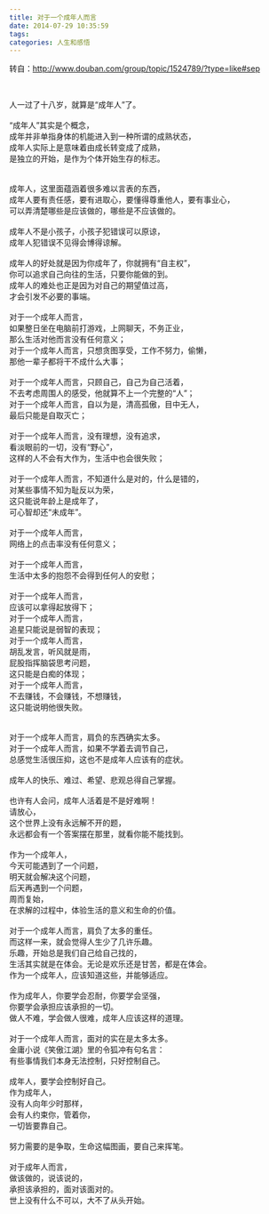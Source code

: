 ```yaml
---
title: 对于一个成年人而言
date: 2014-07-29 10:35:59
tags: 
categories: 人生和感悟
---
```


<!--more-->


<div class="articalContent   " id="sina_keyword_ad_area2">
<p>转自：<a target="_blank" href="http://www.douban.com/group/topic/1524789/?type=like#sep" target="_blank">http://www.douban.com/group/topic/1524789/?type=like#sep</a></p>
<p>&nbsp;<wbr></p>
<p><span>人一过了十八岁，就算是“成年人”了。<span><span style="font-family:Helvetica">&nbsp;<wbr></span></span></span><br>
<br>
<span>“成年人”其实是个概念，<span><span style="font-family:Helvetica">&nbsp;<wbr></span></span></span><br>
<span>成年并非单指身体的机能进入到一种所谓的成熟状态，<span><span style="font-family:Helvetica">&nbsp;<wbr></span></span></span><br>
<span>成年人实际上是意味着由成长转变成了成熟，<span><span style="font-family:Helvetica">&nbsp;<wbr></span></span></span><br>
<span>是独立的开始，是作为个体开始生存的标志。<span><span style="font-family:Helvetica">&nbsp;<wbr></span></span></span><br>
<br>
<br>
<span>成年人，这里面蕴涵着很多难以言表的东西，<span><span style="font-family:Helvetica">&nbsp;<wbr></span></span></span><br>
<span>成年人要有责任感，要有进取心，要懂得尊重他人，要有事业心，<span><span style="font-family:Helvetica">&nbsp;<wbr></span></span></span><br>
<span>可以弄清楚哪些是应该做的，哪些是不应该做的。<span><span style="font-family:Helvetica">&nbsp;<wbr></span></span></span><br>
<br>
<span>成年人不是小孩子，小孩子犯错误可以原谅，<span><span style="font-family:Helvetica">&nbsp;<wbr></span></span></span><br>
<span>成年人犯错误不见得会博得谅解。<span><span style="font-family:Helvetica">&nbsp;<wbr></span></span></span><br>
<br>
<span>成年人的好处就是因为你成年了，你就拥有“自主权”，<span><span style="font-family:Helvetica">&nbsp;<wbr></span></span></span><br>
<span>你可以追求自己向往的生活，只要你能做的到。<span><span style="font-family:Helvetica">&nbsp;<wbr></span></span></span><br>
<span>成年人的难处也正是因为对自己的期望&#20540;过高，<span><span style="font-family:Helvetica">&nbsp;<wbr></span></span></span><br>
<span>才会引发不必要的事端。<span><span style="font-family:Helvetica">&nbsp;<wbr></span></span></span><br>
<br>
<span>对于一个成年人而言，<span><span style="font-family:Helvetica">&nbsp;<wbr></span></span></span><br>
<span>如果整日坐在电脑前打游戏，上网聊天，不务正业，<span><span style="font-family:Helvetica">&nbsp;<wbr></span></span></span><br>
<span>那么生活对他而言没有任何意义；<span><span style="font-family:Helvetica">&nbsp;<wbr></span></span></span><br>
<span>对于一个成年人而言，只想贪图享受，工作不努力，偷懒，<span><span style="font-family:Helvetica">&nbsp;<wbr></span></span></span><br>
<span>那他一辈子都将干不成什么大事；<span><span style="font-family:Helvetica">&nbsp;<wbr></span></span></span><br>
<br>
<span>对于一个成年人而言，只顾自己，自己为自己活着，<span><span style="font-family:Helvetica">&nbsp;<wbr></span></span></span><br>
<span>不去考虑周围人的感受，他就算不上一个完整的“人”；<span><span style="font-family:Helvetica">&nbsp;<wbr></span></span></span><br>
<span>对于一个成年人而言，自以为是，清高孤傲，目中无人，<span><span style="font-family:Helvetica">&nbsp;<wbr></span></span></span><br>
<span>最后只能是自取灭亡；<span><span style="font-family:Helvetica">&nbsp;<wbr></span></span></span><br>
<br>
<span>对于一个成年人而言，没有理想，没有追求，<span><span style="font-family:Helvetica">&nbsp;<wbr></span></span></span><br>
<span>看淡&#30524;前的一切，没有“野心”，<span><span style="font-family:Helvetica">&nbsp;<wbr></span></span></span><br>
<span>这样的人不会有大作为，生活中也会很失败；<span><span style="font-family:Helvetica">&nbsp;<wbr></span></span></span><br>
<br>
<span>对于一个成年人而言，不知道什么是对的，什么是错的，<span><span style="font-family:Helvetica">&nbsp;<wbr></span></span></span><br>
<span>对某些事情不知为耻反以为荣，<span><span style="font-family:Helvetica">&nbsp;<wbr></span></span></span><br>
<span>这只能说年龄上是成年了，<span><span style="font-family:Helvetica">&nbsp;<wbr></span></span></span><br>
<span>可心智却还“未成年”。<span><span style="font-family:Helvetica">&nbsp;<wbr></span></span></span><br>
<br>
<span>对于一个成年人而言，<span><span style="font-family:Helvetica">&nbsp;<wbr></span></span></span><br>
<span>网络上的点击率没有任何意义；<span><span style="font-family:Helvetica">&nbsp;<wbr></span></span></span><br>
<br>
<span>对于一个成年人而言，<span><span style="font-family:Helvetica">&nbsp;<wbr></span></span></span><br>
<span>生活中太多的抱怨不会得到任何人的安慰；<span><span style="font-family:Helvetica">&nbsp;<wbr></span></span></span><br>
<br>
<span>对于一个成年人而言，<span><span style="font-family:Helvetica">&nbsp;<wbr></span></span></span><br>
<span>应该可以拿得起放得下；<span><span style="font-family:Helvetica">&nbsp;<wbr></span></span></span><br>
<span>对于一个成年人而言，<span><span style="font-family:Helvetica">&nbsp;<wbr></span></span></span><br>
<span>追星只能说是弱智的表现；<span><span style="font-family:Helvetica">&nbsp;<wbr></span></span></span><br>
<span>对于一个成年人而言，<span><span style="font-family:Helvetica">&nbsp;<wbr></span></span></span><br>
<span>胡乱发言，听风就是雨，<span><span style="font-family:Helvetica">&nbsp;<wbr></span></span></span><br>
<span>屁股指挥脑袋思考问题，<span><span style="font-family:Helvetica">&nbsp;<wbr></span></span></span><br>
<span>这只能是白痴的体现；<span><span style="font-family:Helvetica">&nbsp;<wbr></span></span></span><br>
<span>对于一个成年人而言，<span><span style="font-family:Helvetica">&nbsp;<wbr></span></span></span><br>
<span>不去赚钱，不会赚钱，不想赚钱，<span><span style="font-family:Helvetica">&nbsp;<wbr></span></span></span><br>
<span>这只能说明他很失败。<span><span style="font-family:Helvetica">&nbsp;<wbr></span></span></span><br>
<br>
<br>
<span>对于一个成年人而言，肩负的东西确实太多。<span><span style="font-family:Helvetica">&nbsp;<wbr></span></span></span><br>
<span>对于一个成年人而言，如果不学着去调节自己，<span><span style="font-family:Helvetica">&nbsp;<wbr></span></span></span><br>
<span>总感觉生活很压抑，这也不是成年人应该有的症状。<span><span style="font-family:Helvetica">&nbsp;<wbr></span></span></span><br>
<br>
<span>成年人的快乐、难过、希望、悲观总得自己掌握。<span><span style="font-family:Helvetica">&nbsp;<wbr></span></span></span><br>
<br>
<span>也许有人会问，成年人活着是不是好难啊！<span><span style="font-family:Helvetica">&nbsp;<wbr></span></span></span><br>
<span>请放心，<span><span style="font-family:Helvetica">&nbsp;<wbr></span></span></span><br>
<span>这个世界上没有永远解不开的题，<span><span style="font-family:Helvetica">&nbsp;<wbr></span></span></span><br>
<span>永远都会有一个答案摆在那里，就看你能不能找到。<span><span style="font-family:Helvetica">&nbsp;<wbr></span></span></span><br>
<br>
<span>作为一个成年人，<span><span style="font-family:Helvetica">&nbsp;<wbr></span></span></span><br>
<span>今天可能遇到了一个问题，<span><span style="font-family:Helvetica">&nbsp;<wbr></span></span></span><br>
<span>明天就会解决这个问题，<span><span style="font-family:Helvetica">&nbsp;<wbr></span></span></span><br>
<span>后天再遇到一个问题，<span><span style="font-family:Helvetica">&nbsp;<wbr></span></span></span><br>
<span>周而复始，<span><span style="font-family:Helvetica">&nbsp;<wbr></span></span></span><br>
<span>在求解的过程中，体验生活的意义和生命的价&#20540;。<span><span style="font-family:Helvetica">&nbsp;<wbr></span></span></span><br>
<br>
<span>对于一个成年人而言，肩负了太多的重任。<span><span style="font-family:Helvetica">&nbsp;<wbr></span></span></span><br>
<span>而这样一来，就会觉得人生少了几许乐趣。<span><span style="font-family:Helvetica">&nbsp;<wbr></span></span></span><br>
<span>乐趣，开始总是我们自己给自己找的，<span><span style="font-family:Helvetica">&nbsp;<wbr></span></span></span><br>
<span>生活其实就是在体会。无论是欢乐还是甘苦，都是在体会。<span><span style="font-family:Helvetica">&nbsp;<wbr></span></span></span><br>
<span>作为一个成年人，应该知道这些，并能够适应。<span><span style="font-family:Helvetica">&nbsp;<wbr></span></span></span><br>
<br>
<span>作为成年人，你要学会忍耐，你要学会坚强，<span><span style="font-family:Helvetica">&nbsp;<wbr></span></span></span><br>
<span>你要学会承担应该承担的一切。<span><span style="font-family:Helvetica">&nbsp;<wbr></span></span></span><br>
<span>做人不难，学会做人很难，成年人应该这样的道理。<span><span style="font-family:Helvetica">&nbsp;<wbr></span></span></span><br>
<br>
<span>对于一个成年人而言，面对的实在是太多太多。<span><span style="font-family:Helvetica">&nbsp;<wbr></span></span></span><br>
<span>金庸小说《笑傲江湖》里的令狐冲有句名言：<span><span style="font-family:Helvetica">&nbsp;<wbr></span></span></span><br>
<span>有些事情我们本身无法控制，只好控制自己。<span><span style="font-family:Helvetica">&nbsp;<wbr></span></span></span><br>
<br>
<span>成年人，要学会控制好自己。<span><span style="font-family:Helvetica">&nbsp;<wbr></span></span></span><br>
<span>作为成年人，<span><span style="font-family:Helvetica">&nbsp;<wbr></span></span></span><br>
<span>没有人向年少时那样，<span><span style="font-family:Helvetica">&nbsp;<wbr></span></span></span><br>
<span>会有人约束你，管着你，<span><span style="font-family:Helvetica">&nbsp;<wbr></span></span></span><br>
<span>一切皆要靠自己。<span><span style="font-family:Helvetica">&nbsp;<wbr></span></span></span><br>
<br>
<span>努力需要的是争取，生命这幅图画，要自己来挥笔。<span><span style="font-family:Helvetica">&nbsp;<wbr></span></span></span><br>
<br>
<span>对于成年人而言，<span><span style="font-family:Helvetica">&nbsp;<wbr></span></span></span><br>
<span>做该做的，说该说的，<span><span style="font-family:Helvetica">&nbsp;<wbr></span></span></span><br>
<span>承担该承担的，面对该面对的。<span><span style="font-family:Helvetica">&nbsp;<wbr></span></span></span><br>
<span>世上没有什么不可以，大不了从头开始。</span></p>
</div>
